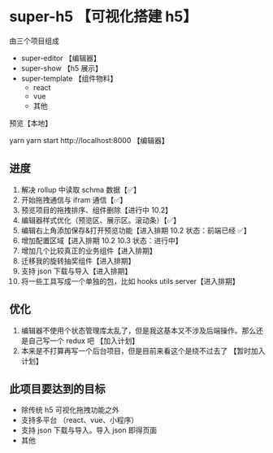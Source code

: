 # super-h5 【可视化搭建 h5】

由三个项目组成

- super-editor 【编辑器】
- super-show 【h5 展示】
- super-template 【组件物料】
  - react
  - vue
  - 其他

预览【本地】

yarn
yarn start
http://localhost:8000 【编辑器】

## 进度

1. 解决 rollup 中读取 schma 数据【✅】
2. 开始拖拽通信与 ifram 通信【✅】
3. 预览项目的拖拽排序、组件删除【进行中 10.2】
4. 编辑器样式优化（预览区、展示区。滚动条）【✅】
5. 编辑右上角添加保存&打开预览功能【进入排期 10.2 状态：前端已经 ✅】
6. 增加配置区域【进入排期 10.2 10.3 状态：进行中】
7. 增加几个比较真正的业务组件【进入排期】
8. 迁移我的旋转抽奖组件【进入排期】
9. 支持 json 下载与导入【进入排期】
10. 将一些工具写成一个单独的包，比如 hooks utils server【进入排期】

## 优化

1. 编辑器不使用个状态管理库太乱了，但是我这基本又不涉及后端操作。那么还是自己写一个 redux 吧 【加入计划】
2. 本来是不打算再写一个后台项目，但是目前来看这个是绕不过去了 【暂时加入计划】

## 此项目要达到的目标

- 除传统 h5 可视化拖拽功能之外
- 支持多平台 （react、vue、小程序）
- 支持 json 下载与导入。导入 json 即得页面
- 其他
